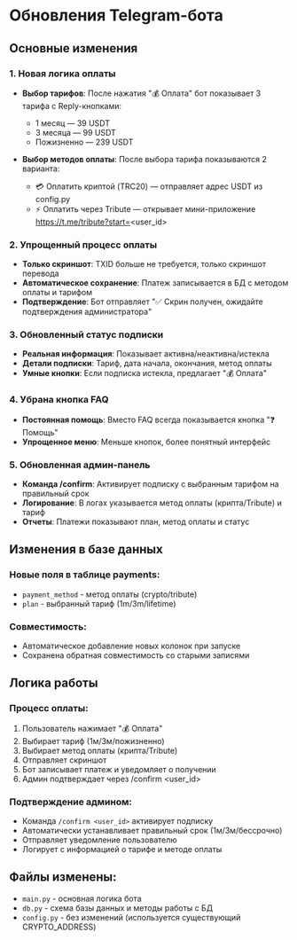 # Обновления Telegram-бота

## Основные изменения

### 1. Новая логика оплаты
- **Выбор тарифов**: После нажатия "💰 Оплата" бот показывает 3 тарифа с Reply-кнопками:
  - 1 месяц — 39 USDT
  - 3 месяца — 99 USDT  
  - Пожизненно — 239 USDT

- **Выбор методов оплаты**: После выбора тарифа показываются 2 варианта:
  - 💳 Оплатить криптой (TRC20) — отправляет адрес USDT из config.py
  - ⚡ Оплатить через Tribute — открывает мини-приложение https://t.me/tribute?start=<user_id>

### 2. Упрощенный процесс оплаты
- **Только скриншот**: TXID больше не требуется, только скриншот перевода
- **Автоматическое сохранение**: Платеж записывается в БД с методом оплаты и тарифом
- **Подтверждение**: Бот отправляет "✅ Скрин получен, ожидайте подтверждения администратора"

### 3. Обновленный статус подписки
- **Реальная информация**: Показывает активна/неактивна/истекла
- **Детали подписки**: Тариф, дата начала, окончания, метод оплаты
- **Умные кнопки**: Если подписка истекла, предлагает "💰 Оплата"

### 4. Убрана кнопка FAQ
- **Постоянная помощь**: Вместо FAQ всегда показывается кнопка "❓ Помощь"
- **Упрощенное меню**: Меньше кнопок, более понятный интерфейс

### 5. Обновленная админ-панель
- **Команда /confirm**: Активирует подписку с выбранным тарифом на правильный срок
- **Логирование**: В логах указывается метод оплаты (крипта/Tribute) и тариф
- **Отчеты**: Платежи показывают план, метод оплаты и статус

## Изменения в базе данных

### Новые поля в таблице payments:
- `payment_method` - метод оплаты (crypto/tribute)
- `plan` - выбранный тариф (1m/3m/lifetime)

### Совместимость:
- Автоматическое добавление новых колонок при запуске
- Сохранена обратная совместимость со старыми записями

## Логика работы

### Процесс оплаты:
1. Пользователь нажимает "💰 Оплата"
2. Выбирает тариф (1м/3м/пожизненно)
3. Выбирает метод оплаты (крипта/Tribute)
4. Отправляет скриншот
5. Бот записывает платеж и уведомляет о получении
6. Админ подтверждает через /confirm <user_id>

### Подтверждение админом:
- Команда `/confirm <user_id>` активирует подписку
- Автоматически устанавливает правильный срок (1м/3м/бессрочно)
- Отправляет уведомление пользователю
- Логирует с информацией о тарифе и методе оплаты

## Файлы изменены:
- `main.py` - основная логика бота
- `db.py` - схема базы данных и методы работы с БД
- `config.py` - без изменений (используется существующий CRYPTO_ADDRESS)

